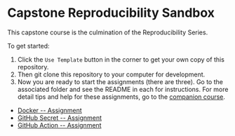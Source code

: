 # Capstone Reproducibility Sandbox

This capstone course is the culmination of the Reproducibility Series.

To get started:

1. Click the `Use Template` button in the corner to get your own copy of this repository.
2. Then git clone this repository to your computer for development.
3. Now you are ready to start the assignments (there are three). Go to the associated folder and see the README in each for instructions. For more detail tips and help for these assignments, go to the [companion course](http://hutchdatascience.org/reproducibility_capstone/).

- [Docker -- Assignment](https://github.com/fhdsl/capstone-sandbox/blob/main/Docker_Assignment/README.md)
- [GitHub Secret -- Assignment](https://github.com/fhdsl/capstone-sandbox/blob/main/GitHub_Secret_Assignment/README.md)
- [GitHub Action -- Assignment](https://github.com/fhdsl/capstone-sandbox/blob/main/GitHub_Action_Assignment/README.md)

